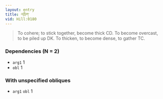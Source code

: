 ```yaml
---
layout: entry
title: འཁྲིག་
vid: Hill:0180
---
```

> To cohere; to stick together, become thick CD\. To become overcast, to be piled up DK\. To thicken, to become dense, to gather TC\.


### Dependencies (N = 2)
* `arg1` 1
* `obl` 1


### With unspecified obliques
* `arg1` `obl` 1
